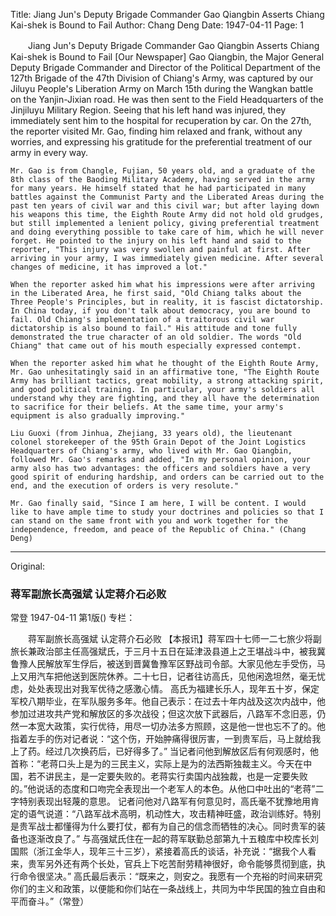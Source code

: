 Title: Jiang Jun's Deputy Brigade Commander Gao Qiangbin Asserts Chiang Kai-shek is Bound to Fail
Author: Chang Deng
Date: 1947-04-11
Page: 1

　　Jiang Jun's Deputy Brigade Commander Gao Qiangbin
    Asserts Chiang Kai-shek is Bound to Fail
    [Our Newspaper] Gao Qiangbin, the Major General Deputy Brigade Commander and Director of the Political Department of the 127th Brigade of the 47th Division of Chiang's Army, was captured by our Jiluyu People's Liberation Army on March 15th during the Wangkan battle on the Yanjin-Jixian road. He was then sent to the Field Headquarters of the Jinjiluyu Military Region. Seeing that his left hand was injured, they immediately sent him to the hospital for recuperation by car. On the 27th, the reporter visited Mr. Gao, finding him relaxed and frank, without any worries, and expressing his gratitude for the preferential treatment of our army in every way.

    Mr. Gao is from Changle, Fujian, 50 years old, and a graduate of the 8th class of the Baoding Military Academy, having served in the army for many years. He himself stated that he had participated in many battles against the Communist Party and the Liberated Areas during the past ten years of civil war and this civil war; but after laying down his weapons this time, the Eighth Route Army did not hold old grudges, but still implemented a lenient policy, giving preferential treatment and doing everything possible to take care of him, which he will never forget. He pointed to the injury on his left hand and said to the reporter, "This injury was very swollen and painful at first. After arriving in your army, I was immediately given medicine. After several changes of medicine, it has improved a lot."

    When the reporter asked him what his impressions were after arriving in the Liberated Area, he first said, "Old Chiang talks about the Three People's Principles, but in reality, it is fascist dictatorship. In China today, if you don't talk about democracy, you are bound to fail. Old Chiang's implementation of a traitorous civil war dictatorship is also bound to fail." His attitude and tone fully demonstrated the true character of an old soldier. The words "Old Chiang" that came out of his mouth especially expressed contempt.

    When the reporter asked him what he thought of the Eighth Route Army, Mr. Gao unhesitatingly said in an affirmative tone, "The Eighth Route Army has brilliant tactics, great mobility, a strong attacking spirit, and good political training. In particular, your army's soldiers all understand why they are fighting, and they all have the determination to sacrifice for their beliefs. At the same time, your army's equipment is also gradually improving."

    Liu Guoxi (from Jinhua, Zhejiang, 33 years old), the lieutenant colonel storekeeper of the 95th Grain Depot of the Joint Logistics Headquarters of Chiang's army, who lived with Mr. Gao Qiangbin, followed Mr. Gao's remarks and added, "In my personal opinion, your army also has two advantages: the officers and soldiers have a very good spirit of enduring hardship, and orders can be carried out to the end, and the execution of orders is very resolute."

    Mr. Gao finally said, "Since I am here, I will be content. I would like to have ample time to study your doctrines and policies so that I can stand on the same front with you and work together for the independence, freedom, and peace of the Republic of China." (Chang Deng)



<hr /> 

Original: 


### 蒋军副旅长高强斌  认定蒋介石必败
常登
1947-04-11
第1版()
专栏：

　　蒋军副旅长高强斌
    认定蒋介石必败
    【本报讯】蒋军四十七师一二七旅少将副旅长兼政治部主任高强斌氏，于三月十五日在延津汲县道上之王堪战斗中，被我冀鲁豫人民解放军生俘后，被送到晋冀鲁豫军区野战司令部。大家见他左手受伤，马上又用汽车把他送到医院休养。二十七日，记者往访高氏，见他闲逸坦然，毫无忧虑，处处表现出对我军优待之感激心情。
    高氏为福建长乐人，现年五十岁，保定军校八期毕业，在军队服务多年。他自己表示：在过去十年内战及这次内战中，他参加过进攻共产党和解放区的多次战役；但这次放下武器后，八路军不念旧恶，仍然一本宽大政策，实行优待，用尽一切办法多方照顾，这是他一世也忘不了的。他指着左手的伤对记者说：“这个伤，开始肿痛得很厉害，一到贵军后，马上就给我上了药。经过几次换药后，已好得多了。”
    当记者问他到解放区后有何观感时，他首称：“老蒋口头上是为的三民主义，实际上是为的法西斯独裁主义。今天在中国，若不讲民主，是一定要失败的。老蒋实行卖国内战独裁，也是一定要失败的。”他说话的态度和口吻完全表现出一个老军人的本色。从他口中吐出的“老蒋”二字特别表现出轻蔑的意思。
    记者问他对八路军有何意见时，高氏毫不犹豫地用肯定的语气说道：“八路军战术高明，机动性大，攻击精神旺盛，政治训练好。特别是贵军战士都懂得为什么要打仗，都有为自己的信念而牺牲的决心。同时贵军的装备也逐渐改良了。”
    与高强斌氏住在一起的蒋军联勤总部第九十五粮库中校库长刘国熙（浙江金华人，现年三十三岁），紧接着高氏的谈话，补充说：“据我个人看来，贵军另外还有两个长处，官兵上下吃苦耐劳精神很好，命令能够贯彻到底，执行命令很坚决。”
    高氏最后表示：“既来之，则安之。我愿有一个充裕的时间来研究你们的主义和政策，以便能和你们站在一条战线上，共同为中华民国的独立自由和平而奋斗。”（常登）
